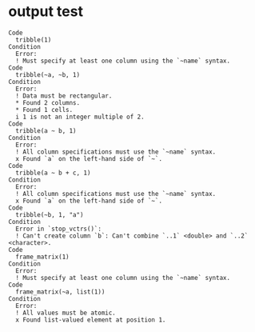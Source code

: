 # output test

    Code
      tribble(1)
    Condition
      Error:
      ! Must specify at least one column using the `~name` syntax.
    Code
      tribble(~a, ~b, 1)
    Condition
      Error:
      ! Data must be rectangular.
      * Found 2 columns.
      * Found 1 cells.
      i 1 is not an integer multiple of 2.
    Code
      tribble(a ~ b, 1)
    Condition
      Error:
      ! All column specifications must use the `~name` syntax.
      x Found `a` on the left-hand side of `~`.
    Code
      tribble(a ~ b + c, 1)
    Condition
      Error:
      ! All column specifications must use the `~name` syntax.
      x Found `a` on the left-hand side of `~`.
    Code
      tribble(~b, 1, "a")
    Condition
      Error in `stop_vctrs()`:
      ! Can't create column `b`: Can't combine `..1` <double> and `..2` <character>.
    Code
      frame_matrix(1)
    Condition
      Error:
      ! Must specify at least one column using the `~name` syntax.
    Code
      frame_matrix(~a, list(1))
    Condition
      Error:
      ! All values must be atomic.
      x Found list-valued element at position 1.

